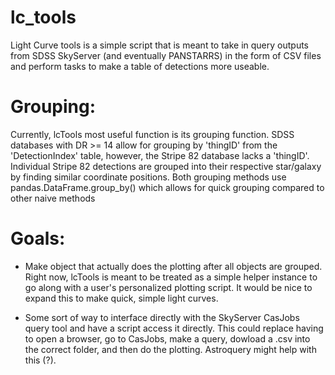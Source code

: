 # lc_tools

Light Curve tools is a simple script that is meant to take in query outputs from SDSS SkyServer (and eventually PANSTARRS) in the form of CSV files and perform tasks to make a table of detections more useable. 

# Grouping: 
Currently, lcTools most useful function is its grouping function. SDSS databases with DR >= 14 allow for grouping by 'thingID' from the 'DetectionIndex' table, however, the Stripe 82 database lacks a 'thingID'. Individual Stripe 82 detections are grouped into their respective star/galaxy by finding similar coordinate positions. Both grouping methods use pandas.DataFrame.group_by() which allows for quick grouping compared to other naive methods

# Goals: 

- Make object that actually does the plotting after all objects are grouped. Right now, lcTools is meant to be treated as a simple helper instance to go along with a user's personalized plotting script. It would be nice to expand this to make quick, simple light curves. 

- Some sort of way to interface directly with the SkyServer CasJobs query tool and have a script access it directly. This could replace having to open a browser, go to CasJobs, make a query, dowload a .csv into the correct folder, and then do the plotting. Astroquery might help with this (?). 
        
